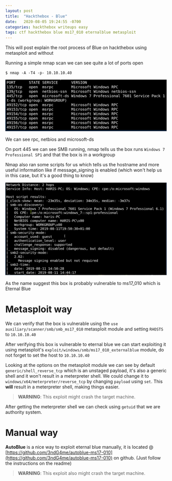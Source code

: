 ```yaml
---
layout: post
title:  "Hackthebox - Blue"
date:   2020-08-05 19:24:55 -0700
categories: hackthebox writeups easy
tags: ctf hackthebox blue ms17_010 eternalblue metasploit
---
```


This will post explain the root process of Blue on hackthebox using metasploit and without

Running a simple nmap scan we can see quite a lot of ports open

```
$ nmap -A -T4 -p- 10.10.10.40
```

![image](/assets/images/htb_blue_ports.png)

We can see rpc, netbios and microsoft-ds

On port 445 we can see SMB running, nmap tells us the box runs `Windows 7 Professional SP1` and that the box is in a workgroup

Nmap also ran some scripts for us which tells us the hostname and more useful information like if message_signing is enabled (which won't help us in this case, but it's a good thing to know)

![image](/assets/images/htb_blue_scripts.png)

As the name suggest this box is probably vulnerable to ms17_010 which is Eternal Blue

# Metasploit way

We can verify that the box is vulnerable using the `use auxiliary/scanner/smb/smb_ms17_010` metasploit module and setting `RHOSTS` to `10.10.10.40`
   
After verifying this box is vulnerable to eternal blue we can start exploiting it using metasploit's `exploit/windows/smb/ms17_010_externalblue` module, do not forget to set the host to `10.10.10.40`

Looking at the options on the metasploit module we can see by default `generic/shell_reverse_tcp` which is an unstaged payload, it's also a generic shell and it won't result in a meterpreter shell. We could change it to `windows/x64/meterpreter/reverse_tcp` by changing `payload` using `set`. This __will__ result in a meterpreter shell, making things easier.

> **WARNING**: This exploit might crash the target machine.

After getting the meterpreter shell we can check using `getuid` that we are authority system.

# Manual way

**AutoBlue** is a nice way to exploit eternal blue manually, it is located @ [https://github.com/3ndG4me/autoblue-ms17-010](https://github.com/3ndG4me/autoblue-ms17-010) on github. (Just follow the instructions on the readme)

> **WARNING**: This exploit also might crash the target machine.
